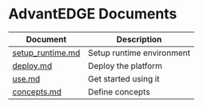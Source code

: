 # AdvantEDGE Documents

Document | Description
---------|------------
[setup_runtime.md](setup_runtime.md)   | Setup runtime environment
[deploy.md](deploy.md) | Deploy the platform
[use.md](use.md)       | Get started using it
[concepts.md](use.md)  | Define concepts
